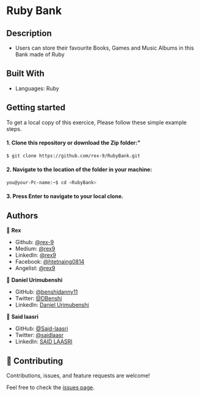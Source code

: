 # Ruby Bank

## Description
- Users can store their favourite Books, Games and Music Albums in this Bank made of Ruby

## Built With

- Languages: Ruby

## Getting started

To get a local copy of this exercice, Please follow these simple example steps.

#### 1. Clone this repository or download the Zip folder:"

```bash command
$ git clone https://github.com/rex-9/RubyBank.git
```

#### 2. Navigate to the location of the folder in your machine:

```bash command
you@your-Pc-name:~$ cd <RubyBank>
```

#### 3. Press Enter to navigate to your local clone.

## Authors

👤 **Rex**

- Github: [@rex-9](https://github.com/rex-9/)<br>
- Medium: [@rex9](https://medium.com/rex9/)<br>
- LinkedIn: [@rex9](https://www.linkedin.com/in/rex9/)<br>
- Facebook: [@htetnaing0814](https://www.facebook.com/htetnaing0814)<br>
- Angelist: [@rex9](https://angel.co/u/rex9)<br>

👤 **Daniel Urimubenshi**

- GitHub: [@benshidanny11](https://github.com/bensidanny11)
- Twitter: [@DBenshi](https://twitter.com/DBenshi)
- LinkedIn: [Daniel Urimubenshi](https://www.linkedin.com/in/danielurimubenshi/)

👤 **Said laasri**

- GitHub: [@Said-laasri](https://github.com/Said-laasri)
- Twitter: [@saidlaasr](https://twitter.com/saidlaasr)
- LinkedIn: [SAID LAASRI](https://www.linkedin.com/in/said-laasri-8a4367172/)

## 🤝 Contributing

Contributions, issues, and feature requests are welcome!

Feel free to check the [issues page](../../issues/).
